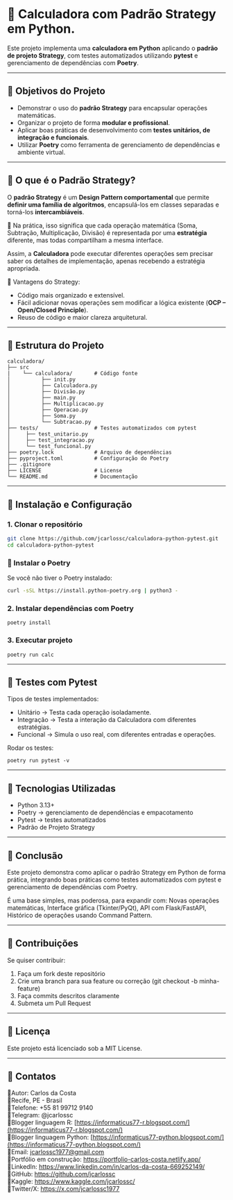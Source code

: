 # 📌 Calculadora com Padrão Strategy em Python.

Este projeto implementa uma **calculadora em Python** aplicando o **padrão de projeto Strategy**, com testes automatizados utilizando **pytest** e gerenciamento de dependências com **Poetry**.

---

## 📌 Objetivos do Projeto
- Demonstrar o uso do **padrão Strategy** para encapsular operações matemáticas.
- Organizar o projeto de forma **modular e profissional**.
- Aplicar boas práticas de desenvolvimento com **testes unitários, de integração e funcionais**.
- Utilizar **Poetry** como ferramenta de gerenciamento de dependências e ambiente virtual.

---

## 📌 O que é o Padrão Strategy?

O **padrão Strategy** é um **Design Pattern comportamental** que permite **definir uma família de algoritmos**, encapsulá-los em classes separadas e torná-los **intercambiáveis**.  

📌 Na prática, isso significa que cada operação matemática (Soma, Subtração, Multiplicação, Divisão) é representada por uma **estratégia** diferente, mas todas compartilham a mesma interface.  

Assim, a **Calculadora** pode executar diferentes operações sem precisar saber os detalhes de implementação, apenas recebendo a estratégia apropriada.

📌 Vantagens do Strategy:
- Código mais organizado e extensível.
- Fácil adicionar novas operações sem modificar a lógica existente (**OCP – Open/Closed Principle**).
- Reuso de código e maior clareza arquitetural.

---

## 📌 Estrutura do Projeto

```
calculadora/
├── src
|    └── calculadora/       # Código fonte
│          ├── init.py
│          ├── Calculadora.py
│          ├── Divisão.py
│          ├── main.py
│          ├── Multiplicacao.py
│          ├── Operacao.py
│          ├── Soma.py
│          └── Subtracao.py
├── tests/                  # Testes automatizados com pytest
│     ├── test_unitario.py
│     ├── test_integracao.py
│     └── test_funcional.py
├── poetry.lock             # Arquivo de dependências
├── pyproject.toml          # Configuração do Poetry
├── .gitignore              
├── LICENSE                 # License
└── README.md               # Documentação
```

---

## 📌 Instalação e Configuração

### 1. Clonar o repositório

```bash
git clone https://github.com/jcarlossc/calculadora-python-pytest.git
cd calculadora-python-pytest
```
### 📌 Instalar o Poetry

Se você não tiver o Poetry instalado:
```bash
curl -sSL https://install.python-poetry.org | python3 -
```
### 2. Instalar dependências com Poetry
```
poetry install
```
### 3. Executar projeto
```
poetry run calc
```

---

## 📌 Testes com Pytest
Tipos de testes implementados:

* Unitário → Testa cada operação isoladamente.
* Integração → Testa a interação da Calculadora com diferentes estratégias.
* Funcional → Simula o uso real, com diferentes entradas e operações.

Rodar os testes:
```
poetry run pytest -v 
```

---

## 📌 Tecnologias Utilizadas

* Python 3.13+
* Poetry → gerenciamento de dependências e empacotamento
* Pytest → testes automatizados
* Padrão de Projeto Strategy

---

## 📌 Conclusão

Este projeto demonstra como aplicar o padrão Strategy em Python de forma prática, integrando boas práticas como testes automatizados com pytest e gerenciamento de dependências com Poetry.

É uma base simples, mas poderosa, para expandir com:
Novas operações matemáticas,
Interface gráfica (Tkinter/PyQt),
API com Flask/FastAPI,
Histórico de operações usando Command Pattern.

---

## 📌 Contribuições
Se quiser contribuir:
1. Faça um fork deste repositório
2. Crie uma branch para sua feature ou correção (git checkout -b minha-feature)
3. Faça commits descritos claramente
4. Submeta um Pull Request

---

## 📌 Licença
Este projeto está licenciado sob a MIT License.

---

## 📌 Contatos
📌Autor: Carlos da Costa<br>
📌Recife, PE - Brasil<br>
📌Telefone: +55 81 99712 9140<br>
📌Telegram: @jcarlossc<br>
📌Blogger linguagem R: [https://informaticus77-r.blogspot.com/](https://informaticus77-r.blogspot.com/)<br>
📌Blogger linguagem Python: [https://informaticus77-python.blogspot.com/](https://informaticus77-python.blogspot.com/)<br>
📌Email: jcarlossc1977@gmail.com<br>
📌Portfólio em construção: https://portfolio-carlos-costa.netlify.app/<br>
📌LinkedIn: https://www.linkedin.com/in/carlos-da-costa-669252149/<br>
📌GitHub: https://github.com/jcarlossc<br>
📌Kaggle: https://www.kaggle.com/jcarlossc/  
📌Twitter/X: https://x.com/jcarlossc1977
